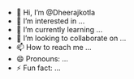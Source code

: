 - 👋 Hi, I’m @Dheerajkotla
- 👀 I’m interested in ...
- 🌱 I’m currently learning ...
- 💞️ I’m looking to collaborate on ...
- 📫 How to reach me ...
- 😄 Pronouns: ...
- ⚡ Fun fact: ...

<!---
Dheerajkotla/Dheerajkotla is a ✨ special ✨ repository because its `README.md` (this file) appears on your GitHub profile.
You can click the Preview link to take a look at your changes.
--->
